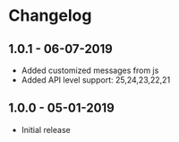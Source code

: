 # Changelog


## 1.0.1 - 06-07-2019

- Added customized messages from js
- Added API level support: 25,24,23,22,21

## 1.0.0 - 05-01-2019

- Initial release